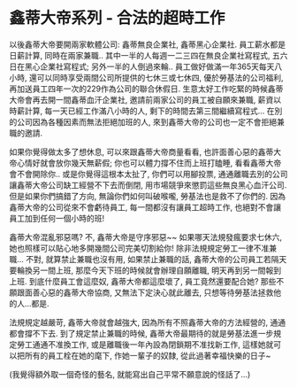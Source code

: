 # 鑫蒂大帝系列 - 合法的超時工作

以後鑫蒂大帝要開兩家軟體公司: 鑫蒂無良企業社, 鑫蒂黑心企業社. 員工薪水都是日薪計算, 同時在兩家兼職.. 其中一半的人每週一二三四在無良企業社寫程式, 五六日在黑心企業社寫程式; 另外一半的人倒過來輪.. 員工做好做滿一年365天每天八小時, 還可以同時享受兩間公司所提供的七休三或七休四, 優於勞基法的公司福利, 再加送員工四年一次的229作為公司的聯合休假日. 生意太好工作吃緊的時候鑫蒂大帝會再去開一間鑫蒂血汗企業社, 邀請前兩家公司的員工被自願來兼職, 薪資以時薪計算, 每一天已經工作滿八小時的人, 剩下的時間去第三間繼續寫程式... 在別的公司因為各種因素而無法拒絕加班的人, 來到鑫蒂大帝的公司也一定不會拒絕兼職的邀請.

如果你覺得做太多了想休息, 可以來跟鑫蒂大帝商量看看, 也許面善心惡的鑫蒂大帝心情好就會放你幾天無薪假; 你也可以體力撐不住而上班打瞌睡, 看看鑫蒂大帝會不會開除你.. 或是你覺得這根本太扯了, 你們可以用腳投票, 通通離職去別的公司讓鑫蒂大帝公司缺工經營不下去而倒閉, 用市場競爭來懲罰這些無良黑心血汗公司. 但是如果你們搞錯了方向, 無論你們如何叫破喉嚨, 勞基法也是救不了你們的. 因為鑫蒂大帝的公司從來不會虧待員工, 每一間都沒有讓員工超時工作, 也絕對不會讓員工加到任何一個小時的班!

鑫蒂大帝混亂邪惡嗎? 不, 鑫蒂大帝是守序邪惡~~ 如果哪天法規發瘋要求七休六, 她也照樣可以貼心地多開幾間公司完美切割給你! 除非法規規定勞工一律不准兼職... 不對, 就算禁止兼職也沒有用, 如果禁止兼職的話, 鑫蒂大帝的公司員工若隔天要輪換另一間上班, 那麼今天下班的時候就會辦理自願離職, 明天再到另一間報到上班. 到底什麼員工會這麼奴, 鑫蒂大帝都這麼壞了, 員工竟然還要配合她? 那些不願跟面善心惡的鑫蒂大帝協商, 又無法下定決心就此離去, 只想等待勞基法拯救他的人...都是.

法規規定越嚴苛, 鑫蒂大帝就會越強大, 因為所有不照鑫蒂大帝的方法經營的, 通通都會撐不下去. 到了規定禁止兼職的時候, 鑫蒂大帝最期待的就是勞基法進一步規定勞工通通不准換工作, 或是離職後一年內設為閉鎖期不准找新工作, 這樣她就可以把所有的員工栓在她的麾下, 作她一輩子的奴隸, 從此過著幸福快樂的日子~

(我覺得額外取一個奇怪的藝名, 就能寫出自己平常不願意說的怪話了...)
